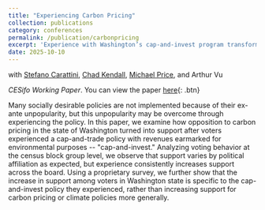 ```yaml
---
title: "Experiencing Carbon Pricing"
collection: publications
category: conferences
permalink: /publication/carbonpricing
excerpt: 'Experience with Washington’s cap-and-invest program transformed initial opposition to carbon pricing into broader support for the policy. Voter data and survey evidence show that firsthand experience, rather than ideology, drove this shift—boosting approval specifically for the policy voters lived under.'
date: 2025-10-10
---
```


with [Stefano Carattini](https://sites.google.com/site/stefanocarattini/), [Chad Kendall](https://sites.google.com/site/chadwkendall/home), [Michael Price](https://culverhouse.ua.edu/people/michael-price/), and Arthur Vu

_CESifo Working Paper_. You can view the paper [here](https://www.ifo.de/en/cesifo/publications/2025/working-paper/experiencing-carbon-pricing){: .btn} 

Many socially desirable policies are not implemented because of their ex-ante unpopularity, but this unpopularity may be overcome through experiencing the policy. In this paper, we examine how opposition to carbon pricing in the state of Washington turned into support after voters experienced a cap-and-trade policy with revenues earmarked for environmental purposes -- "cap-and-invest." Analyzing voting behavior at the census block group level, we observe that support varies by political affiliation as expected, but experience consistently increases support across the board. Using a proprietary survey, we further show that the increase in support among voters in Washington state is specific to the cap-and-invest policy they experienced, rather than increasing support for carbon pricing or climate policies more generally.
